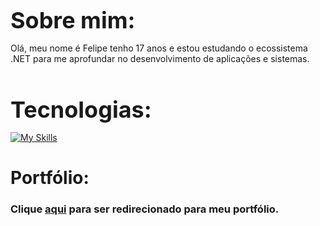 <h1 align="left" style="font-size: 36px; margin-bottom: 0;">Sobre mim: </h1>
<p>Olá, meu nome é Felipe tenho 17 anos e estou estudando o ecossistema .NET para me aprofundar no desenvolvimento de aplicações e sistemas.</p>
<h1 align="left" style="font-size: 36px; margin-bottom: 0;">Tecnologias: </h1>

[![My Skills](https://skillicons.dev/icons?i=cs,dotnet,wasm,unity,git,html,css,bootstrap)](https://skillicons.dev)

<h1>Portfólio: </h1>
<h3>Clique <a href="https://felipecdeveloper.netlify.app/">aqui</a> para ser redirecionado para meu portfólio.</h3>




